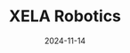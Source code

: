---  
layout: startup_page  
title: "XELA Robotics"  
id: "xelarobotics.com"  
permalink: "/xelaroboticsxelarobotics.com11142024/"  
website: "https://www.xelarobotics.com"  
funding_round: ""  
funding_amount: "$7M"  
investors: "FSR Angel 1 LPS"  
about: "XELA Robotics develops uSkin, a high-density 3-axis tactile sensor that gives robots a human-like sense of touch. Their AI-driven robotic solutions improve precision and efficiency in industries like personal service robotics, assembly, and agriculture, offering Software-as-a-Service (SaaS) and sensor technology."  
markets: "Robotics, AI, Sensors, SaaS"  
hq: "Tokyo, Tokyo, Japan"  
founded_year: "2018"  
linkedin: "https://www.linkedin.com/company/xela-robotics/"  
twitter: ""  
instagram: ""  
facebook: "https://www.facebook.com/XELARobotics/"  
crunchbase: "https://www.crunchbase.com/organization/xela-robotics"  
pitchbook: "https://pitchbook.com/profiles/company/481629-61"  

date_display: "14-Nov-2024"  
date: "2024-11-14"

# SEO Optimization  
meta_title: "XELA Robotics -  Funding ($7M)"  
meta_description: "XELA Robotics, XELA Robotics develops uSkin, a high-density 3-axis tactile sensor that gives robots a human-like sense of touch. Their AI-driven robotic solutions im..."  
meta_keywords: "XELA Robotics, Robotics, AI, Sensors, SaaS,  funding"  
canonical_url: "https://startup.projectstartups.com/xelaroboticsxelarobotics.com11142024/"  
---
